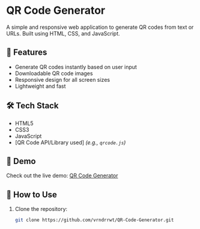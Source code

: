 # QR Code Generator

A simple and responsive web application to generate QR codes from text or URLs. Built using HTML, CSS, and JavaScript.

## 🚀 Features

- Generate QR codes instantly based on user input
- Downloadable QR code images
- Responsive design for all screen sizes
- Lightweight and fast

## 🛠️ Tech Stack

- HTML5  
- CSS3  
- JavaScript  
- [QR Code API/Library used] *(e.g., `qrcode.js`)*

## 📸 Demo

Check out the live demo: [QR Code Generator](https://vrndrrwt.github.io/QR-Code-Generator/)

## 📂 How to Use

1. Clone the repository:
   ```bash
   git clone https://github.com/vrndrrwt/QR-Code-Generator.git
